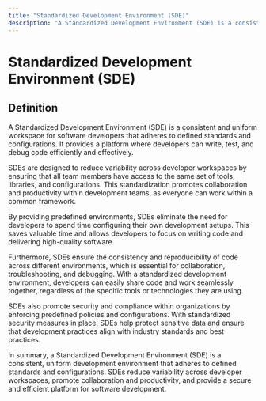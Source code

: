 ```yaml
---
title: "Standardized Development Environment (SDE)"
description: "A Standardized Development Environment (SDE) is a consistent and uniform workspace for software developers that adheres to defined standards and configurations. It provides a platform where developers can write, test, and debug code efficiently and effectively."
---
```


# Standardized Development Environment (SDE)

## Definition

A Standardized Development Environment (SDE) is a consistent and uniform workspace for software developers that adheres to defined standards and configurations. It provides a platform where developers can write, test, and debug code efficiently and effectively.

SDEs are designed to reduce variability across developer workspaces by ensuring that all team members have access to the same set of tools, libraries, and configurations. This standardization promotes collaboration and productivity within development teams, as everyone can work within a common framework.

By providing predefined environments, SDEs eliminate the need for developers to spend time configuring their own development setups. This saves valuable time and allows developers to focus on writing code and delivering high-quality software.

Furthermore, SDEs ensure the consistency and reproducibility of code across different environments, which is essential for collaboration, troubleshooting, and debugging. With a standardized development environment, developers can easily share code and work seamlessly together, regardless of the specific tools or technologies they are using.

SDEs also promote security and compliance within organizations by enforcing predefined policies and configurations. With standardized security measures in place, SDEs help protect sensitive data and ensure that development practices align with industry standards and best practices.

In summary, a Standardized Development Environment (SDE) is a consistent, uniform development environment that adheres to defined standards and configurations. SDEs reduce variability across developer workspaces, promote collaboration and productivity, and provide a secure and efficient platform for software development.

